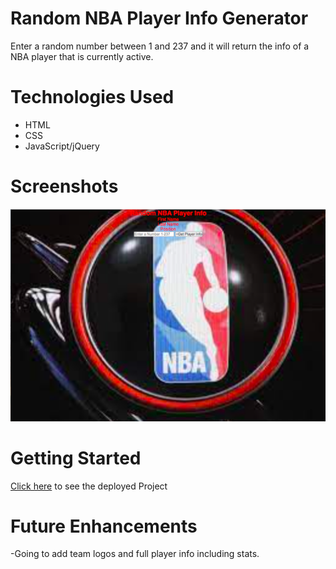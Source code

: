 # Random NBA Player Info Generator

Enter a random number between 1 and 237 and it will return the info of a NBA player that is currently active.

# Technologies Used

- HTML
- CSS
- JavaScript/jQuery

# Screenshots

![screenshot](./screenshot.png)


# Getting Started

[Click here](https://anisbile.github.io/NBA-Players/) to see the deployed Project

# Future Enhancements

-Going to add team logos and full player info including stats.
